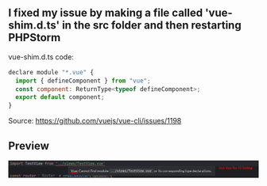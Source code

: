## I fixed my issue by making a file called 'vue-shim.d.ts' in the src folder and then restarting PHPStorm

vue-shim.d.ts code:
```javascript
declare module "*.vue" {
  import { defineComponent } from "vue";
  const component: ReturnType<typeof defineComponent>;
  export default component;
}
```
Source:  https://github.com/vuejs/vue-cli/issues/1198

## Preview
![Project preview image](/preview.png) 
